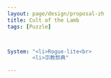 ```yaml
---
layout: page/design/proposal-zh
title: Cult of the Lamb
tags: [Puzzle]



System: "<li>Rogue-lite<br>
        <li>宗教祭典"

---
```


